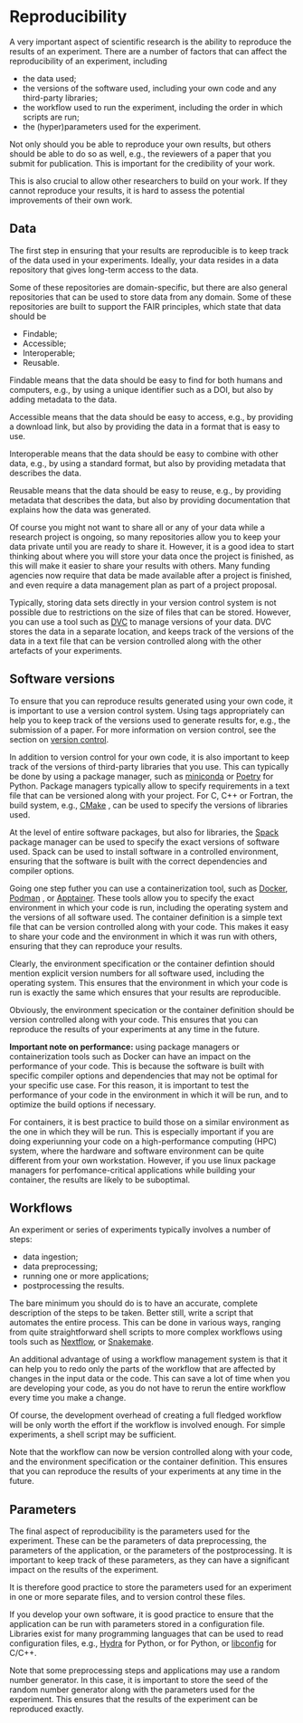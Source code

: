 # Reproducibility

A very important aspect of scientific research is the ability to reproduce the
results of an experiment. There are a number of factors that can affect the
reproducibility of an experiment, including

 * the data used;
 * the versions of the software used, including your own code and any
   third-party libraries;
 * the workflow used to run the experiment, including the order in which
   scripts are run;
 * the (hyper)parameters used for the experiment.

Not only should you be able to reproduce your own results, but others should be
able to do so as well, e.g., the reviewers of a paper that you submit for
publication.  This is important for the credibility of your work.

This is also crucial to allow other researchers to build on your work.  If they
cannot reproduce your results, it is hard to assess the potential improvements
of their own work.


## Data

The first step in ensuring that your results are reproducible is to keep track
of the data used in your experiments.  Ideally, your data resides in a data
repository that gives long-term access to the data.

Some of these repositories are domain-specific, but there are also general
repositories that can be used to store data from any domain.  Some of these
repositories are built to support the FAIR principles, which state that data
should be

  * Findable;
  * Accessible;
  * Interoperable;
  * Reusable.

Findable means that the data should be easy to find for both humans and
computers, e.g., by using a unique identifier such as a DOI, but also by
adding metadata to the data.

Accessible means that the data should be easy to access, e.g., by providing
a download link, but also by providing the data in a format that is easy to
use.

Interoperable means that the data should be easy to combine with other data,
e.g., by using a standard format, but also by providing metadata that
describes the data.

Reusable means that the data should be easy to reuse, e.g., by providing
metadata that describes the data, but also by providing documentation that
explains how the data was generated.

Of course you might not want to share all or any of your data while a research
project is ongoing, so many repositories allow you to keep your data private
until you are ready to share it.  However, it is a good idea to start thinking
about where you will store your data once the project is finished, as this will
make it easier to share your results with others.  Many funding agencies now
require that data be made available after a project is finished, and even require
a data management plan as part of a project proposal.

Typically, storing data sets directly in your version control system is not possible
due to restrictions on the size of files that can be stored.  However, you can
use a tool such as [DVC](https://dvc.org/) to manage versions of your data.  DVC
stores the data in a separate location, and keeps track of the versions of the
data in a text file that can be version controlled along with the other artefacts
of your experiments.


## Software versions

To ensure that you can reproduce results generated using your own code, it is
important to use a version control system.  Using tags appropriately can help
you to keep track of the versions used to generate results for, e.g., the
submission of a paper.  For more information on version control, see the section on
[version control](version_control.md).

In addition to version control for your own code, it is also important to keep
track of the versions of third-party libraries that you use.  This can
typically be done by using a package manager, such as
[miniconda](https://docs.anaconda.com/miniconda/) or
[Poetry](https://python-poetry.org/) for Python.  Package managers typically
allow to specify requirements in a text file that can be versioned along with
your project.  For C, C++ or Fortran, the build system, e.g.,
[CMake](https://cmake.org/) , can be used to specify the versions of libraries
used.

At the level of entire software packages, but also for libraries, the
[Spack](https://spack.io/) package manager can be used to specify the exact
versions of software used. Spack can be used to install software in a
controlled environment, ensuring that the software is built with the correct
dependencies and compiler options.

Going one step futher you can use a containerization tool, such as
[Docker](https://www.docker.com/), [Podman](https://podman.io/) , or
[Apptainer](https://apptainer.org/). These tools allow you to specify the exact
environment in which your code is run, including the operating system and the
versions of all software used.  The container definition is a simple text file
that can be version controlled along with your code.  This makes it easy to
share your code and the environment in which it was run with others, ensuring
that they can reproduce your results.

Clearly, the environment specification or the container defintion should mention
explicit version numbers for all software used, including the operating system.
This ensures that the environment in which your code is run is exactly the same
which ensures that your results are reproducible.

Obviously, the environment specication or the container definition should
be version controlled along with your code.  This ensures that you can
reproduce the results of your experiments at any time in the future.

**Important note on performance:** using package managers or containerization
tools such as Docker can have an impact on the performance of your code.  This
is because the software is built with specific compiler options and
dependencies that may not be optimal for your specific use case. For this
reason, it is important to test the performance of your code in the environment
in which it will be run, and to optimize the build options if necessary.

For containers, it is best practice to build those on a similar environment as
the one in which they will be run.  This is especially important if you are
doing experiunning your code on a high-performance computing (HPC) system, where the
hardware and software environment can be quite different from your own
workstation.  However, if you use linux package managers for perfomance-critical
applications while building your container, the results are likely to be suboptimal.


## Workflows

An experiment or series of experiments typically involves a number of steps:

  * data ingestion;
  * data preprocessing;
  * running one or more applications;
  * postprocessing the results.

The bare minimum you should do is to have an accurate, complete description of
the steps to be taken.  Better still, write a script that automates the entire
process.  This can be done in various ways, ranging from quite straightforward
shell scripts to more complex workflows using tools such as
[Nextflow](https://www.nextflow.io/), or
[Snakemake](https://snakemake.readthedocs.io/en/stable/).

An additional advantage of using a workflow management system is that it can
help you to redo only the parts of the workflow that are affected by changes in
the input data or the code.  This can save a lot of time when you are
developing your code, as you do not have to rerun the entire workflow every
time you make a change.

Of course, the development overhead of creating a full fledged workflow will
be only worth the effort if the workflow is involved enough.  For simple
experiments, a shell script may be sufficient.

Note that the workflow can now be version controlled along with your code, and
the environment specification or the container definition.  This ensures that
you can reproduce the results of your experiments at any time in the future.


## Parameters

The final aspect of reproducibility is the parameters used for the experiment.
These can be the parameters of data preprocessing, the parameters of the
application, or the parameters of the postprocessing.  It is important to keep
track of these parameters, as they can have a significant impact on the
results of the experiment.

It is therefore good practice to store the parameters used for an experiment in
one or more separate files, and to version control these files.

If you develop your own software, it is good practice to ensure that the
application can be run with parameters stored in a configuration file.  Libraries
exist for many programming languages that can be used to read configuration
files, e.g., [Hydra](https://hydra.cc/) for Python, or
for Python, or [libconfig](https://hyperrealm.github.io/libconfig/) for C/C++.

Note that some preprocessing steps and applications may use a random number
generator.  In this case, it is important to store the seed of the random
number generator along with the parameters used for the experiment.  This
ensures that the results of the experiment can be reproduced exactly.
